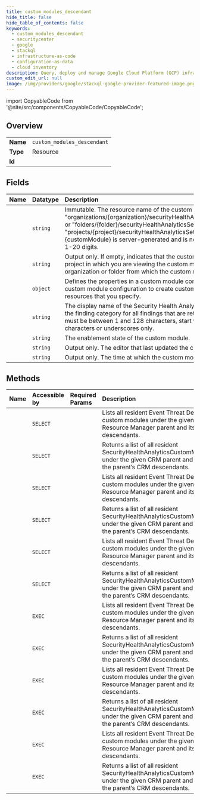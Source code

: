 ```yaml
---
title: custom_modules_descendant
hide_title: false
hide_table_of_contents: false
keywords:
  - custom_modules_descendant
  - securitycenter
  - google    
  - stackql
  - infrastructure-as-code
  - configuration-as-data
  - cloud inventory
description: Query, deploy and manage Google Cloud Platform (GCP) infrastructure and resources using SQL
custom_edit_url: null
image: /img/providers/google/stackql-google-provider-featured-image.png
---
```


import CopyableCode from '@site/src/components/CopyableCode/CopyableCode';




## Overview
<table><tbody>
<tr><td><b>Name</b></td><td><code>custom_modules_descendant</code></td></tr>
<tr><td><b>Type</b></td><td>Resource</td></tr>
<tr><td><b>Id</b></td><td><CopyableCode code="google.securitycenter.custom_modules_descendant" /></td></tr>
</tbody></table>

## Fields
| Name | Datatype | Description |
|:-----|:---------|:------------|
| <CopyableCode code="name" /> | `string` | Immutable. The resource name of the custom module. Its format is "organizations/&#123;organization&#125;/securityHealthAnalyticsSettings/customModules/&#123;customModule&#125;", or "folders/&#123;folder&#125;/securityHealthAnalyticsSettings/customModules/&#123;customModule&#125;", or "projects/&#123;project&#125;/securityHealthAnalyticsSettings/customModules/&#123;customModule&#125;" The id &#123;customModule&#125; is server-generated and is not user settable. It will be a numeric id containing 1-20 digits. |
| <CopyableCode code="ancestorModule" /> | `string` | Output only. If empty, indicates that the custom module was created in the organization, folder, or project in which you are viewing the custom module. Otherwise, `ancestor_module` specifies the organization or folder from which the custom module is inherited. |
| <CopyableCode code="customConfig" /> | `object` | Defines the properties in a custom module configuration for Security Health Analytics. Use the custom module configuration to create custom detectors that generate custom findings for resources that you specify. |
| <CopyableCode code="displayName" /> | `string` | The display name of the Security Health Analytics custom module. This display name becomes the finding category for all findings that are returned by this custom module. The display name must be between 1 and 128 characters, start with a lowercase letter, and contain alphanumeric characters or underscores only. |
| <CopyableCode code="enablementState" /> | `string` | The enablement state of the custom module. |
| <CopyableCode code="lastEditor" /> | `string` | Output only. The editor that last updated the custom module. |
| <CopyableCode code="updateTime" /> | `string` | Output only. The time at which the custom module was last updated. |
## Methods
| Name | Accessible by | Required Params | Description |
|:-----|:--------------|:----------------|:------------|
| <CopyableCode code="folders_event_threat_detection_settings_custom_modules_list_descendant" /> | `SELECT` | <CopyableCode code="foldersId" /> | Lists all resident Event Threat Detection custom modules under the given Resource Manager parent and its descendants. |
| <CopyableCode code="folders_security_health_analytics_settings_custom_modules_list_descendant" /> | `SELECT` | <CopyableCode code="foldersId" /> | Returns a list of all resident SecurityHealthAnalyticsCustomModules under the given CRM parent and all of the parent’s CRM descendants. |
| <CopyableCode code="organizations_event_threat_detection_settings_custom_modules_list_descendant" /> | `SELECT` | <CopyableCode code="organizationsId" /> | Lists all resident Event Threat Detection custom modules under the given Resource Manager parent and its descendants. |
| <CopyableCode code="organizations_security_health_analytics_settings_custom_modules_list_descendant" /> | `SELECT` | <CopyableCode code="organizationsId" /> | Returns a list of all resident SecurityHealthAnalyticsCustomModules under the given CRM parent and all of the parent’s CRM descendants. |
| <CopyableCode code="projects_event_threat_detection_settings_custom_modules_list_descendant" /> | `SELECT` | <CopyableCode code="projectsId" /> | Lists all resident Event Threat Detection custom modules under the given Resource Manager parent and its descendants. |
| <CopyableCode code="projects_security_health_analytics_settings_custom_modules_list_descendant" /> | `SELECT` | <CopyableCode code="projectsId" /> | Returns a list of all resident SecurityHealthAnalyticsCustomModules under the given CRM parent and all of the parent’s CRM descendants. |
| <CopyableCode code="_folders_event_threat_detection_settings_custom_modules_list_descendant" /> | `EXEC` | <CopyableCode code="foldersId" /> | Lists all resident Event Threat Detection custom modules under the given Resource Manager parent and its descendants. |
| <CopyableCode code="_folders_security_health_analytics_settings_custom_modules_list_descendant" /> | `EXEC` | <CopyableCode code="foldersId" /> | Returns a list of all resident SecurityHealthAnalyticsCustomModules under the given CRM parent and all of the parent’s CRM descendants. |
| <CopyableCode code="_organizations_event_threat_detection_settings_custom_modules_list_descendant" /> | `EXEC` | <CopyableCode code="organizationsId" /> | Lists all resident Event Threat Detection custom modules under the given Resource Manager parent and its descendants. |
| <CopyableCode code="_organizations_security_health_analytics_settings_custom_modules_list_descendant" /> | `EXEC` | <CopyableCode code="organizationsId" /> | Returns a list of all resident SecurityHealthAnalyticsCustomModules under the given CRM parent and all of the parent’s CRM descendants. |
| <CopyableCode code="_projects_event_threat_detection_settings_custom_modules_list_descendant" /> | `EXEC` | <CopyableCode code="projectsId" /> | Lists all resident Event Threat Detection custom modules under the given Resource Manager parent and its descendants. |
| <CopyableCode code="_projects_security_health_analytics_settings_custom_modules_list_descendant" /> | `EXEC` | <CopyableCode code="projectsId" /> | Returns a list of all resident SecurityHealthAnalyticsCustomModules under the given CRM parent and all of the parent’s CRM descendants. |
